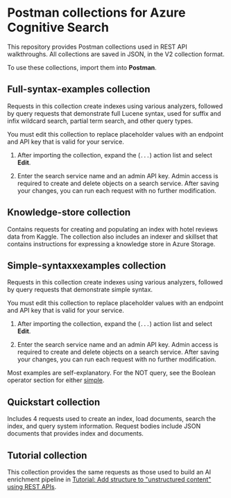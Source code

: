 # Postman collections for Azure Cognitive Search

This repository provides Postman collections used in REST API walkthroughs. All collections are saved in JSON, in the V2 collection format.

To use these collections, import them into **Postman**.

## Full-syntax-examples collection

Requests in this collection create indexes using various analyzers, followed by query requests that demonstrate full Lucene syntax, used for suffix and infix wildcard search, partial term search, and other query types.

You must edit this collection to replace placeholder values with an endpoint and API key that is valid for your service.

1. After importing the collection, expand the (`...`) action list and select **Edit**.

2. Enter the search service name and an admin API key. Admin access is required to create and delete objects on a search service. After saving your changes, you can run each request with no further modification.

## Knowledge-store collection

Contains requests for creating and populating an index with hotel reviews data from Kaggle. The collection also includes an indexer and skillset that contains instructions for expressing a knowledge store in Azure Storage.

## Simple-syntaxxexamples collection

Requests in this collection create indexes using various analyzers, followed by query requests that demonstrate simple syntax. 

You must edit this collection to replace placeholder values with an endpoint and API key that is valid for your service.

1. After importing the collection, expand the (`...`) action list and select **Edit**.

2. Enter the search service name and an admin API key. Admin access is required to create and delete objects on a search service. After saving your changes, you can run each request with no further modification.

Most examples are self-explanatory. For the NOT query, see the Boolean operator section for either [simple](https://docs.microsoft.com/azure/search/query-simple-syntax).

## Quickstart collection

Includes 4 requests used to create an index, load documents, search the index, and query system information. Request bodies include JSON documents that provides index and documents.  

## Tutorial collection

This collection provides the same requests as those used to build an AI enrichment pipeline in [Tutorial: Add structure to "unstructured content" using REST APIs](https://docs.microsoft.com/azure/search/cognitive-search-tutorial-blob). 
